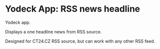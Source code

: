 Yodeck App: RSS news headline
=============================

Yodeck app.

Displays a one headline news from RSS source.

Designed for CT24.CZ RSS source, but can work with any other RSS feed.